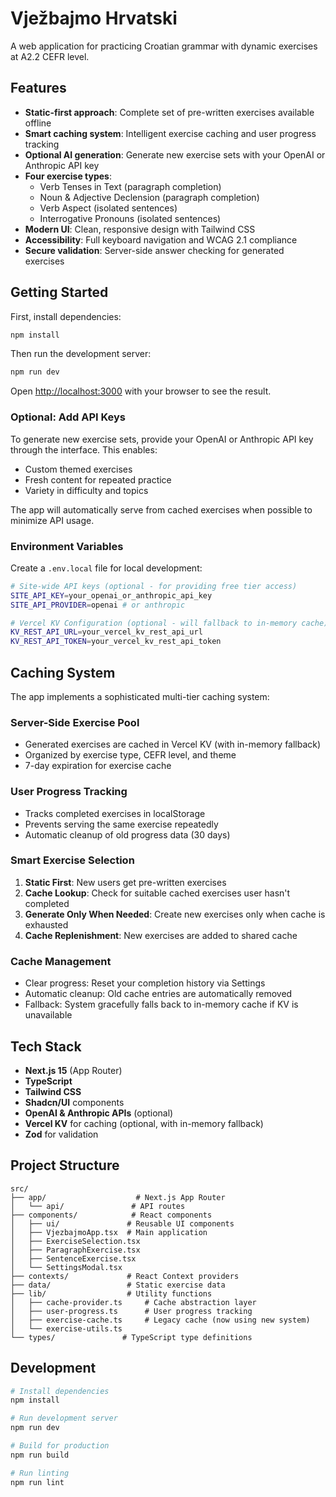 # Vježbajmo Hrvatski

A web application for practicing Croatian grammar with dynamic exercises at A2.2 CEFR level.

## Features

- **Static-first approach**: Complete set of pre-written exercises available offline
- **Smart caching system**: Intelligent exercise caching and user progress tracking
- **Optional AI generation**: Generate new exercise sets with your OpenAI or Anthropic API key
- **Four exercise types**:
  - Verb Tenses in Text (paragraph completion)
  - Noun & Adjective Declension (paragraph completion)  
  - Verb Aspect (isolated sentences)
  - Interrogative Pronouns (isolated sentences)
- **Modern UI**: Clean, responsive design with Tailwind CSS
- **Accessibility**: Full keyboard navigation and WCAG 2.1 compliance
- **Secure validation**: Server-side answer checking for generated exercises

## Getting Started

First, install dependencies:

```bash
npm install
```

Then run the development server:

```bash
npm run dev
```

Open [http://localhost:3000](http://localhost:3000) with your browser to see the result.

### Optional: Add API Keys

To generate new exercise sets, provide your OpenAI or Anthropic API key through the interface. This enables:
- Custom themed exercises
- Fresh content for repeated practice
- Variety in difficulty and topics

The app will automatically serve from cached exercises when possible to minimize API usage.

### Environment Variables

Create a `.env.local` file for local development:

```bash
# Site-wide API keys (optional - for providing free tier access)
SITE_API_KEY=your_openai_or_anthropic_api_key
SITE_API_PROVIDER=openai # or anthropic

# Vercel KV Configuration (optional - will fallback to in-memory cache)
KV_REST_API_URL=your_vercel_kv_rest_api_url
KV_REST_API_TOKEN=your_vercel_kv_rest_api_token
```

## Caching System

The app implements a sophisticated multi-tier caching system:

### Server-Side Exercise Pool
- Generated exercises are cached in Vercel KV (with in-memory fallback)
- Organized by exercise type, CEFR level, and theme
- 7-day expiration for exercise cache

### User Progress Tracking
- Tracks completed exercises in localStorage
- Prevents serving the same exercise repeatedly
- Automatic cleanup of old progress data (30 days)

### Smart Exercise Selection
1. **Static First**: New users get pre-written exercises
2. **Cache Lookup**: Check for suitable cached exercises user hasn't completed
3. **Generate Only When Needed**: Create new exercises only when cache is exhausted
4. **Cache Replenishment**: New exercises are added to shared cache

### Cache Management
- Clear progress: Reset your completion history via Settings
- Automatic cleanup: Old cache entries are automatically removed
- Fallback: System gracefully falls back to in-memory cache if KV is unavailable

## Tech Stack

- **Next.js 15** (App Router)
- **TypeScript**
- **Tailwind CSS**
- **Shadcn/UI** components
- **OpenAI & Anthropic APIs** (optional)
- **Vercel KV** for caching (optional, with in-memory fallback)
- **Zod** for validation

## Project Structure

```
src/
├── app/                    # Next.js App Router
│   └── api/               # API routes
├── components/            # React components
│   ├── ui/               # Reusable UI components
│   ├── VjezbajmoApp.tsx  # Main application
│   ├── ExerciseSelection.tsx
│   ├── ParagraphExercise.tsx
│   ├── SentenceExercise.tsx
│   └── SettingsModal.tsx
├── contexts/             # React Context providers
├── data/                 # Static exercise data
├── lib/                  # Utility functions
│   ├── cache-provider.ts     # Cache abstraction layer
│   ├── user-progress.ts      # User progress tracking
│   ├── exercise-cache.ts     # Legacy cache (now using new system)
│   └── exercise-utils.ts
└── types/               # TypeScript type definitions
```

## Development

```bash
# Install dependencies
npm install

# Run development server
npm run dev

# Build for production
npm run build

# Run linting
npm run lint
```
